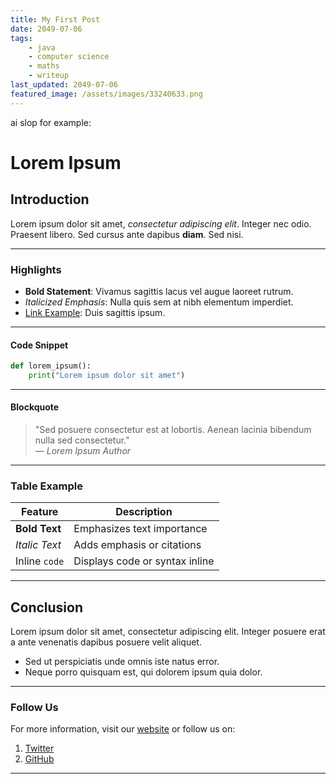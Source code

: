```yaml
---
title: My First Post
date: 2049-07-06
tags:
    - java
    - computer science
    - maths
    - writeup
last_updated: 2049-07-06
featured_image: /assets/images/33240633.png
---
```

ai slop for example:

# Lorem Ipsum

## Introduction

Lorem ipsum dolor sit amet, *consectetur adipiscing elit*. Integer nec odio. Praesent libero. Sed cursus ante dapibus **diam**. Sed nisi.

---

### Highlights

- **Bold Statement**: Vivamus sagittis lacus vel augue laoreet rutrum.
- *Italicized Emphasis*: Nulla quis sem at nibh elementum imperdiet.
- [Link Example](https://example.com): Duis sagittis ipsum.

---

#### Code Snippet

```python
def lorem_ipsum():
    print("Lorem ipsum dolor sit amet")
```

---

#### Blockquote

> "Sed posuere consectetur est at lobortis. Aenean lacinia bibendum nulla sed consectetur."  
> — _Lorem Ipsum Author_

---

### Table Example

| Feature          | Description                     |
|-------------------|---------------------------------|
| **Bold Text**    | Emphasizes text importance      |
| *Italic Text*    | Adds emphasis or citations      |
| Inline `code`    | Displays code or syntax inline  |

---

## Conclusion

Lorem ipsum dolor sit amet, consectetur adipiscing elit. Integer posuere erat a ante venenatis dapibus posuere velit aliquet.

- Sed ut perspiciatis unde omnis iste natus error.
- Neque porro quisquam est, qui dolorem ipsum quia dolor.

---

### Follow Us

For more information, visit our [website](https://example.com) or follow us on:

1. [Twitter](https://twitter.com)
2. [GitHub](https://github.com)

---